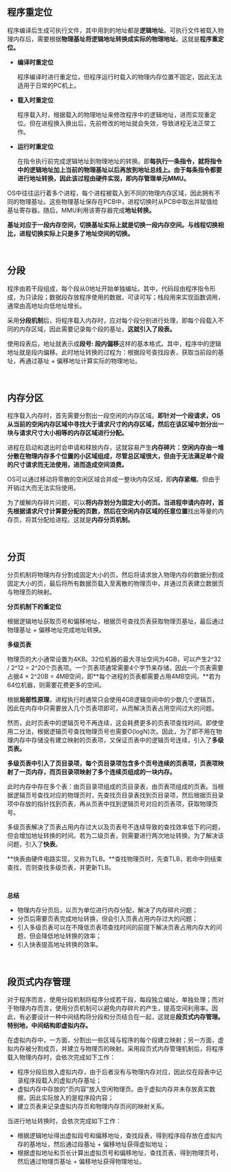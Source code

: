 ## 程序重定位

程序编译后生成可执行文件，其中用到的地址都是**逻辑地址**。可执行文件被载入物理内存后，需要根据**物理基址将逻辑地址转换成实际的物理地址**。这就是**程序重定位。**

- **编译时重定位**

  程序编译时进行重定位，但程序运行时载入的物理内存位置不固定，因此无法适用于日常的PC机上。

- **载入时重定位**

  程序载入时，根据载入的物理地址来修改程序中的逻辑地址，进而实现重定位。但在进程换入换出后，先前修改的地址就会失效，导致进程无法正常工作。

- **运行时重定位**

  在指令执行前完成逻辑地址到物理地址的转换。即**每执行一条指令，就将指令中的逻辑地址加上当前的物理基址以后再放到地址总线上。**由于每条指令都要进行地址转换，因此该过程由**硬件实现，即内存管理单元MMU。**

OS中往往运行着多个进程，每个进程被载入到不同的物理内存区域，因此拥有不同的物理基址。这些物理基址保存在PCB中，进程切换时从PCB中取出并赋值给基址寄存器。随后，MMU利用该寄存器完成**地址转换。**

**基址对应于一段内存空间，切换基址实际上就是切换一段内存空间。与线程切换相比，进程切换实际上只是多了地址空间的切换。**

<br>

## 分段

程序由若干段组成，每个段从0地址开始单独编址。其中，代码段由程序指令形成，为只读段；数据段存放程序使用的数据，可读可写；栈段用来实现函数调用，通常由高地址向低地址增长。

采用**分段机制**后，将程序载入内存时，应对每个段分别进行处理，即每个段载入不同的内存区域，因此需要记录每个段的基址，**这就引入了段表。**

使用段表后，地址就表示成**段号: 段内偏移**这样的基本格式。其中，程序中的逻辑地址就是段内偏移。此时地址转换的过程为：根据段号查找段表，获取当前段的基址，再通过基址 + 偏移地址计算实际的物理地址。

<br>

## 内存分区

程序载入内存时，首先需要分割出一段空闲的内存区域。**即针对一个段请求，OS从当前的空闲内存区域中寻找大于请求尺寸的内存区域，然后在该区域中划分出一块与请求尺寸大小相等的内存区域进行分配。**

进程在启动和退出时会申请和释放内存，这就容易产生**内存碎片：空闲内存由一堆分散在物理内存多个位置的小区域组成，尽管总区域很大，但由于无法满足单个段的尺寸请求而无法使用，进而造成空间浪费。**

OS可以通过移动将零散的空闲区域合并成一整块内存区域，即**内存紧缩**。但由于开销过大而无法实际使用。

为了缓解内存碎片问题，可以**将内存划分为固定大小的页。**当进程申请内存时，首先根据请求尺寸计算要分配的页数，然后在空闲内存区域的**任意位置**找出等量的内存页，将其分配给进程。这就是**内存分页机制。**

<br>

## 分页

分页机制将物理内存分割成固定大小的页，然后将请求放入物理内存的数据分割成固定大小的页，最后将所有数据页载入至离散的物理页中，并通过页表建立数据页与物理页的映射。

**分页机制下的重定位**

根据逻辑地址获取页号和偏移地址，根据页号查找页表获取物理页基址，最后通过物理基址 + 偏移地址完成地址转换。

**多级页表**

物理页的大小通常设置为4KB。32位机器的最大寻址空间为4GB，可以产生2^32 / 2^12 = 2^20个页表项。一个页表项通常需要4个字节来存储，因此一个页表需要占据4 × 2^20B = 4MB空间，即**每个进程的页表都需要占用4MB空间。**若为64位机器，则需要花费更多的空间。

根据**局部性原理**，进程执行时通常只会使用4GB逻辑空间中的少数几个逻辑页，因此在内存中只需要放入几个页表项即可，从而解决页表占用空间过大的问题。

然而，此时页表中的逻辑页号不再连续，这会耗费更多的页表项查找时间。即使使用二分法，根据逻辑页号查找物理页号也需要O(logN)次。因此，为了即不用在物理内存中存储没有建立映射的页表项，又保证页表中的逻辑页号连续，引入了**多级页表。**

**多级页表中引入了页目录项，每个页目录项包含多个页号连续的页表项，页表项映射了一页内存，而页目录项映射了多个连续页组成的一块内存。**

此时内存中存在多个表：由页目录项组成的页目录表，由页表项组成的页表。当根据逻辑页号查找对应的物理页时，先查找页目录表找到页目录项，然后根据页目录项中存放的指针找到页表，再从页表中找到逻辑页号对应的页表项，获取物理页号。

多级页表解决了页表占用内存过大以及页表号不连续导致的查找效率低下的问题，但会增加地址转换的时间。若为二级页表，则需要进行两次地址转换。为了解决该问题，引入了**快表**。

**快表由硬件电路实现，又称为TLB。**查找物理页时，先查TLB，若命中则结束查找，否则查找多级页表，并更新TLB。

<br>

**总结**

- 物理内存分页后，以页为单位进行内存分配，解决了内存碎片问题；
- 分页后需要页表完成地址转换，但会引入页表占用内存过大的问题；
- 引入多级页表可以在不降低页表项查找时间的前提下解决页表占用内存大的问题，但会降低地址转换的效率；
- 引入快表提高地址转换的效率。

<br>

## 段页式内存管理

对于程序而言，使用分段机制将程序分成若干段，每段独立编址，单独处理；而对于物理内存而言，使用分页机制可以避免内存碎片的产生，提高空间利用率。因此，有必要设计一种中间结构将分段和分页结合在一起，这就是**段页式内存管理。**特别地，中间结构即**虚拟内存。**

在虚拟内存中，一方面，分割出一些区域与程序的每个段建立映射；另一方面，虚拟内存被分割成页，并建立与物理页的映射。采用段页式内存管理机制后，将程序载入物理内存时，会依次完成如下工作：

- 程序分段后放入虚拟内存，由于后者没有与物理内存对应，因此仅在段表中记录程序段载入的虚拟内存基址；
- 虚拟内存中存放的“页内容”放入空闲物理页。由于虚拟内存并未存放真实数据，因此实际放入的是程序段内容；
- 建立页表来记录虚拟内存页和物理内存页间的映射关系。

当进行地址转换时，会依次完成如下工作：

- 根据逻辑地址得出虚拟段号和偏移地址，查找段表，得到程序段存放在虚拟内存的基地址，然后通过段基址 + 偏移地址获得虚拟地址；
- 根据虚拟地址和页长计算出虚拟页号和偏移地址，查找页表，得到物理页号，然后通过物理页基址 + 偏移地址获得物理地址。